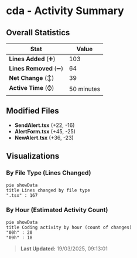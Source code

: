 # cda - Activity Summary 

## Overall Statistics

| Stat                   | Value                                                             |
| ---------------------- | ----------------------------------------------------------------- |
| **Lines Added** (➕)   | 103                                          |
| **Lines Removed** (➖) | 64                                        |
| **Net Change** (↕)    | 39                |
| **Active Time** (⌚)   | 50 minutes |


## Modified Files
- **SendAlert.tsx** (+22, -16)
- **AlertForm.tsx** (+45, -25)
- **NewAlert.tsx** (+36, -23)

## Visualizations

### By File Type (Lines Changed)

```mermaid
pie showData
title Lines changed by file type
".tsx" : 167
```

### By Hour (Estimated Activity Count)

```mermaid
pie showData
title Coding activity by hour (count of changes)
"00h" : 20
"09h" : 18
```


> **Last Updated:** 19/03/2025, 09:13:01